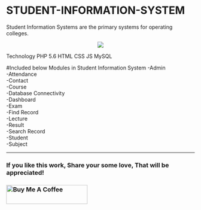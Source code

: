 # STUDENT-INFORMATION-SYSTEM
Student Information Systems are the primary systems for operating colleges.

<p align="center"> 
  <img src="https://1.bp.blogspot.com/-5prwk9w3XJI/WA0OO04387I/AAAAAAAAI9E/2C7Hvqy5mjoBJSc2A7juq0zeL1wM7b_xQCLcB/s1600/Student_Information_System_By_RaxTon_Production.png"/>
</p>

</h3>Technology</h3>
PHP 5.6
HTML
CSS
JS
MySQL

#Included below Modules in Student Information System
-Admin<br>
-Attendance<br>
-Contact<br>
-Course<br>
-Database Connectivity<br>
-Dashboard<br>
-Exam<br>
-Find Record<br>
-Lecture<br>
-Result<br>
-Search Record<br>
-Student<br>
-Subject<br>


<hr>
<h3>If you like this work, Share your some love, That will be appreciated!<h3>
<a href="https://www.buymeacoffee.com/9mood" target="_blank"><img src="https://cdn.buymeacoffee.com/buttons/default-blue.png" alt="Buy Me A Coffee" style="height: 51px !important;width: 217px !important;" ></a>

